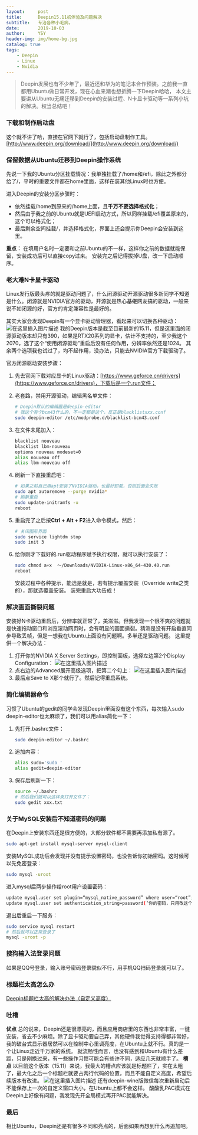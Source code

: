 ```yaml
---
layout:     post
title:      Deepin15.11初体验及问题解决
subtitle:   专治各种小毛病。
date:       2019-10-03
author:     YSY
header-img: img/home-bg.jpg
catalog: true
tags:
    - Deepin
    - Linux
    - Nvidia
---
```


> Deepin发展也有不少年了，最近还和华为的笔记本合作预装。之前我一直都用Ubuntu做日常开发，现在心血来潮也想折腾一下Deepin哈哈，
> 本文主要讲从Ubuntu无痛迁移到Deepin的安装过程、N卡显卡驱动等一系列小坑的解决。权当总结吧！

### 下载和制作启动盘

这个就不讲了哈，直接在官网下就行了，包括启动盘制作工具。
[http://www.deepin.org/download/](http://www.deepin.org/download/)

### 保留数据从Ubuntu迁移到Deepin操作系统

先说一下我的Ubuntu分区挂载情况：我单独挂载了/home和/efi，除此之外都分给了/，平时的重要文件都在home里面，这样在装其他Linux时也方便。

进入Deepin的安装分区步骤时：

- 依然挂载/home到原来的/home上面，且**千万不要选择格式化**；
- 然后由于我之前的Ubuntu就是UEFI启动方式，所以同样挂载/efi覆盖原来的，这个可以格式化；
- 最后剩余空间挂载/，并选择格式化，界面上还会提示你Deepin会安装到这里。

**重点：** 在填用户名时一定要和之前Ubuntu的不一样，这样你之前的数据就能保留，安装成功后可以直接copy过来。
安装完之后记得拔掉U盘，改一下启动顺序。

### 老大难N卡显卡驱动

Linux发行版最头疼的就是驱动问题了，什么闭源驱动开源驱动很多新同学不知道是什么。闭源就是NVIDIA官方的驱动，开源就是热心~~基佬~~网友搞的驱动，一般来说不如闭源的好，官方的肯定兼容性是最好的。

其实大家会发现Deepin有一个显卡驱动管理器，看起来可以切换各种驱动：
![在这里插入图片描述](https://img-blog.csdnimg.cn/20191003135452320.png?x-oss-process=image/watermark,type_ZmFuZ3poZW5naGVpdGk,shadow_10,text_aHR0cHM6Ly9ibG9nLmNzZG4ubmV0L3lzeTk1MDgwMw==,size_16,color_FFFFFF,t_70)
我的Deepin版本是截至目前最新的15.11，但是这里面的闭源驱动版本却只有390，如果是RTX20系列的显卡，估计不支持的，至少我这个2070，选了这个“使用闭源驱动”重启后没有任何作用，分辨率依然还是1024。
其余两个选项我也试过了，均不起作用，没办法，只能去NVIDIA官方下载驱动了。

官方闭源驱动安装步骤：

1. 先去官网下载对应显卡的Linux驱动：[https://www.geforce.cn/drivers](https://www.geforce.cn/drivers)，下载后是一个.run文件；

2. 老套路，禁用开源驱动，编辑黑名单文件：

   ```bash
   # Deepin默认的编辑器是deepin-editor
   # 我这个有个bcm43什么的，不一定都是这个，反正是blacklistxxx.conf
   sudo deepin-editor /etc/modprobe.d/blacklist-bcm43.conf
   ```

3. 在文件末尾加入：

   ```bash
   blacklist nouveau
   blacklist lbm-nouveau
   options nouveau modeset=0
   alias nouveau off
   alias lbm-nouveau off
   ```

4. 刷新一下直接重启吧：

   ```bash
   # 如果之前自己用apt安装了NVIDIA驱动，也最好卸载，否则后面会失败
   sudo apt autoremove --purge nvidia*
   # 刷新重启
   sudo update-initramfs -u
   reboot
   ```

5. 重启完了之后按**Ctrl + Alt + F2**进入命令模式，然后：

   ```bash
   # 关闭图形界面
   sudo service lightdm stop
   sudo init 3
   ```

6. 给你刚才下载好的.run驱动程序赋予执行权限，就可以执行安装了：

   ```bash
   sudo chmod a+x  ～/Downloads/NVIDIA-Linux-x86_64-430.40.run
   reboot
   ```

   安装过程中各种提示，能选是就是，若有提示覆盖安装（Override write之类的），那就选覆盖安装。
   装完重启大功告成！

### 解决画面撕裂问题

安装好N卡驱动重启后，分辨率就正常了，美滋滋。但我发现一个很不爽的问题就是快速拖动窗口和浏览滚动网页时，会有明显的画面撕裂。猜测是没有开启垂直同步导致丢帧，但是一想我在Ubuntu上面没有问题啊。多半还是驱动问题。
这里提供一个解决办法：

1. 打开你的NVIDIA X Server Settings，即控制面板，选择左边第2个Display Configuration：
![在这里插入图片描述](https://img-blog.csdnimg.cn/20191003135555818.png?x-oss-process=image/watermark,type_ZmFuZ3poZW5naGVpdGk,shadow_10,text_aHR0cHM6Ly9ibG9nLmNzZG4ubmV0L3lzeTk1MDgwMw==,size_16,color_FFFFFF,t_70)
3. 点右边的Advanced展开高级选项，把第二个勾上：
![在这里插入图片描述](https://img-blog.csdnimg.cn/20191003135702221.png?x-oss-process=image/watermark,type_ZmFuZ3poZW5naGVpdGk,shadow_10,text_aHR0cHM6Ly9ibG9nLmNzZG4ubmV0L3lzeTk1MDgwMw==,size_16,color_FFFFFF,t_70)
4. 最后点Save to X那个就行了。然后记得重启系统。

### 简化编辑器命令

习惯了Ubuntu的gedit的同学会发现Deepin里面没有这个东西，每次输入sudo deepin-editor也太麻烦了，我们可以用alias简化一下：

1. 先打开.bashrc文件：

   ```bash
   sudo deepin-editor ~/.bashrc
   ```

2. 追加内容：

   ```bash
   alias sudo='sudo '
   alias gedit=deepin-editor
   ```

3. 保存后刷新一下：

   ```bash
   source ~/.bashrc
   # 然后我们就可以这样来打开文件了：
   sudo gedit xxx.txt
   ```

### 关于MySQL安装后不知道密码的问题

在Deepin上安装东西还是很方便的，大部分软件都不需要再添加私有源了。

```bash
sudo apt-get install mysql-server mysql-client
```

安装MySQL成功后会发现并没有提示设置密码，也没告诉你初始密码。这时候可以先免密登录：

```bash
sudo mysql -uroot
```

进入mysql后两步操作给root用户设置密码：

```bash
update mysql.user set plugin=“mysql_native_password” where user=“root”;
update mysql.user set authentication_string=password(‘你的密码，只用改这个地方’) where user='root’and Host = ‘localhost’;
```

退出后重启一下服务：

```bash
sudo service mysql restart
# 然后就可以正常登录了
mysql -uroot -p
```

### 搜狗输入法登录问题

如果是QQ号登录，输入账号密码登录貌似不行，用手机QQ扫码登录就可以了。

### 标题栏太高怎么办
[Deepin标题栏太高的解决办法（自定义高度）
](https://blog.csdn.net/ysy950803/article/details/102492124)

### 吐槽

**优点**
总的说来，Deepin还是很漂亮的，而且应用商店里的东西也非常丰富，一键安装，省去不少麻烦。除了显卡驱动要自己弄，其他硬件我觉得支持得都非常好，我的破台式显示器居然可以在控制中心里调亮度，在Ubuntu上就不行。真的是一个让Linux走近千万家的系统。
就流畅性而言，也没有感到和Ubuntu有什么差距，只是刚换过来，有一些操作习惯可能会有些许不同，适应几天就顺手了。
**槽点**
以目前这个版本（15.11）来说，我最大的槽点应该就是标题栏了，实在太粗了，最大化之后一个标题栏就要占两行代码的位置，而且不能自定义高度，希望后续版本有改进。
![在这里插入图片描述](https://img-blog.csdnimg.cn/20191003135612820.png)
还有deepin-wine版微信每次重新启动后不能保存上一次的自定义窗口大小，在Ubuntu上都不会这样。
酸酸乳PAC模式在Deepin上好像有问题，我发现先开全局模式再开PAC就能解决。
### 最后
相比Ubuntu，Deepin还是有很多不同和亮点的，后面如果再想到什么再追加吧。